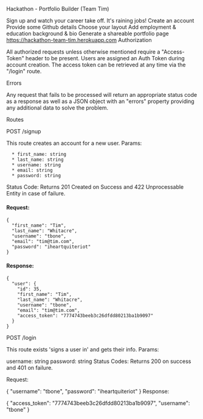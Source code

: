 Hackathon - Portfolio Builder (Team Tim)

Sign up and watch your career take off. It's raining jobs!
Create an account
Provide some Github details
Choose your layout
Add employment & education background & bio
Generate a shareable portfolio page
https://hackathon-team-tim.herokuapp.com
Authorization

All authorized requests unless otherwise mentioned require a "Access-Token" header to be present. Users are assigned an Auth Token during account creation. The access token can be retrieved at any time via the "/login" route.

Errors

Any request that fails to be processed will return an appropriate status code as a response as well as a JSON object with an "errors" property providing any additional data to solve the problem.

Routes

POST /signup

This route creates an account for a new user.
Params:

```
  * first_name: string
  * last_name: string
  * username: string
  * email: string
  * password: string
```

Status Code: Returns 201 Created on Success and 422 Unprocessable Entity in case of failure.


#### Request:
```
{
  "first_name": "Tim",
  "last_name": "Whitacre",
  "username": "tbone",
  "email": "tim@tim.com",
  "password": "iheartquiteriot"
}
```

#### Response:
```
{
  "user": {
    "id": 35,
    "first_name": "Tim",
    "last_name": "Whitacre",
    "username": "tbone",
    "email": "tim@tim.com",
    "access_token": "7774743beeb3c26dfdd80213ba1b9097"
  }
}
```

POST /login

This route exists 'signs a user in' and gets their info.
Params:

username: string
password: string
Status Codes: Returns 200 on success and 401 on failure.

Request:

{
  "username": "tbone",
  "password": "iheartquiteriot"
}
Response:

{
  "access_token": "7774743beeb3c26dfdd80213ba1b9097",
  "username": "tbone"
}